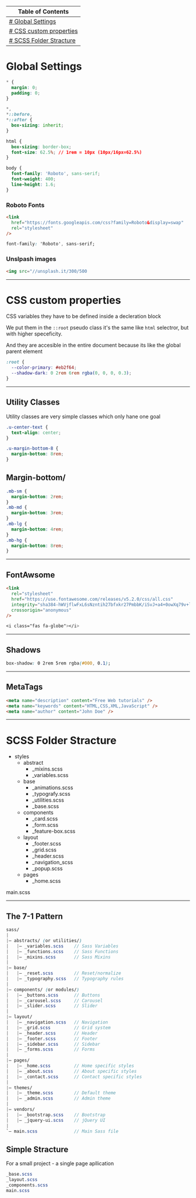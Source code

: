 | Table of Contents                                 |
| ------------------------------------------------- |
| [# Global Settings](#global-settings)             |
| [# CSS custom properties](#css-custom-properties) |
| [# SCSS Folder Stracture](#scss-folder-stracture) |

# Global Settings

```css
* {
  margin: 0;
  padding: 0;
}

*,
*::before,
*::after {
  box-sizing: inherit;
}

html {
  box-sizing: border-box;
  font-size: 62.5%; // 1rem = 10px (10px/16px=62.5%)
}

body {
  font-family: 'Roboto', sans-serif;
  font-weight: 400;
  line-height: 1.6;
}
```

### Roboto Fonts

```html
<link
  href="https://fonts.googleapis.com/css?family=Roboto&display=swap"
  rel="stylesheet"
/>
```

```css
font-family: 'Roboto', sans-serif;
```

### Unslpash images

```html
<img src="//unsplash.it/300/500
```

---

# CSS custom properties

CSS variables they have to be defined inside a decleration block

We put them in the `::root` pseudo class it's the same like `html` selectror, but with higher speceficity.

And they are accesible in the entire document because its like the global parent element

```css
:root {
  --color-primary: #eb2f64;
  --shadow-dark: 0 2rem 6rem rgba(0, 0, 0, 0.3);
}
```

---

## Utility Classes

Utility classes are very simple classes which only hane one goal

```css
.u-center-text {
  text-align: center;
}

.u-margin-bottom-8 {
  margin-bottom: 8rem;
}
```

## Margin-bottom/

```css
.mb-sm {
  margin-bottom: 2rem;
}
.mb-md {
  margin-bottom: 3rem;
}
.mb-lg {
  margin-bottom: 4rem;
}
.mb-hg {
  margin-bottom: 8rem;
}
```

---

## FontAwsome

```html
<link
  rel="stylesheet"
  href="https://use.fontawesome.com/releases/v5.2.0/css/all.css"
  integrity="sha384-hWVjflwFxL6sNzntih27bfxkr27PmbbK/iSvJ+a4+0owXq79v+lsFkW54bOGbiDQ"
  crossorigin="anonymous"
/>
```

```css
<i class="fas fa-globe"></i>
```

---

## Shadows

```css
box-shadow: 0 2rem 5rem rgba(#000, 0.1);
```

---

## MetaTags

```html
<meta name="description" content="Free Web tutorials" />
<meta name="keywords" content="HTML,CSS,XML,JavaScript" />
<meta name="author" content="John Doe" />
```

---

# SCSS Folder Stracture

- styles
  - abstract
    - \_mixins.scss
    - \_variables.scss
  - base
    - \_animations.scss
    - \_typografy.scss
    - \_utilities.scss
    - \_base.scss
  - components
    - \_card.scss
    - \_form.scss
    - \_feature-box.scss
  - layout
    - \_footer.scss
    - \_grid.scss
    - \_header.scss
    - \_navigation_scss
    - \_popup.scss
  - pages
    - \_home.scss

main.scss

---

## The 7-1 Pattern

```scss
sass/
|
|– abstracts/ (or utilities/)
|   |– _variables.scss    // Sass Variables
|   |– _functions.scss    // Sass Functions
|   |– _mixins.scss       // Sass Mixins
|
|– base/
|   |– _reset.scss        // Reset/normalize
|   |– _typography.scss   // Typography rules
|
|– components/ (or modules/)
|   |– _buttons.scss      // Buttons
|   |– _carousel.scss     // Carousel
|   |– _slider.scss       // Slider
|
|– layout/
|   |– _navigation.scss   // Navigation
|   |– _grid.scss         // Grid system
|   |– _header.scss       // Header
|   |– _footer.scss       // Footer
|   |– _sidebar.scss      // Sidebar
|   |– _forms.scss        // Forms
|
|– pages/
|   |– _home.scss         // Home specific styles
|   |– _about.scss        // About specific styles
|   |– _contact.scss      // Contact specific styles
|
|– themes/
|   |– _theme.scss        // Default theme
|   |– _admin.scss        // Admin theme
|
|– vendors/
|   |– _bootstrap.scss    // Bootstrap
|   |– _jquery-ui.scss    // jQuery UI
|
`– main.scss              // Main Sass file
```

## Simple Stracture

For a small project - a single page apllication

```scss
_base.scss
_layout.scss
_components.scss
main.scss
```

